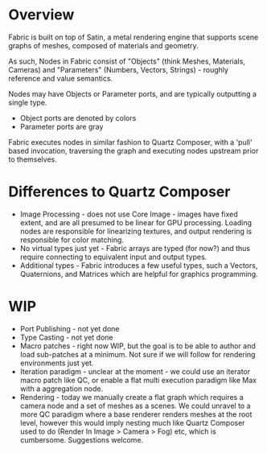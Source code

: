 # Overview

Fabric is built on top of Satin, a metal rendering engine that supports scene graphs of meshes, composed of materials and geometry. 

As such, Nodes in Fabric consist of "Objects" (think Meshes, Materials, Cameras) and "Parameters" (Numbers, Vectors, Strings) - roughly reference and value semantics.

Nodes may have Objects or Parameter ports, and are typically outputting a single type.

* Object ports are denoted by colors
* Parameter ports are gray

Fabric executes nodes in similar fashion to Quartz Composer, with a 'pull' based invocation, traversing the graph and executing nodes upstream prior to themselves. 

# Differences to Quartz Composer

* Image Processing - does not use Core Image - images have fixed extent, and are all presumed to be linear for GPU processing. Loading nodes are responsible for linearizing textures, and output rendering is responsible for color matching.
* No virtual types just yet - Fabric arrays are typed (for now?) and thus require connecting to equivalent input and output types.
* Additional types - Fabric introduces a few useful types, such a Vectors, Quaternions, and Matrices which are helpful for graphics programming.
  
# WIP
* Port Publishing - not yet done
* Type Casting - not yet done
* Macro patches - right now WIP, but the goal is to be able to author and load sub-patches at a minimum. Not sure if we will follow for rendering environments just yet.
* Iteration paradigm - unclear at the moment - we could use an iterator macro patch like QC, or enable a flat multi execution paradigm like Max with a aggregation node.
* Rendering - today we manually create a flat graph which requires a camera node and a set of meshes as a scenes. We could unravel to a more QC paradigm where a base renderer renders meshes at the root level, however this would imply nesting much like Quartz Composer used to do (Render In Image > Camera > Fog) etc, which is cumbersome. Suggestions welcome.

